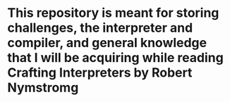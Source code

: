 # This repository is meant for storing challenges, the interpreter and compiler, and general knowledge that I will be acquiring while reading Crafting Interpreters by Robert Nymstromg
